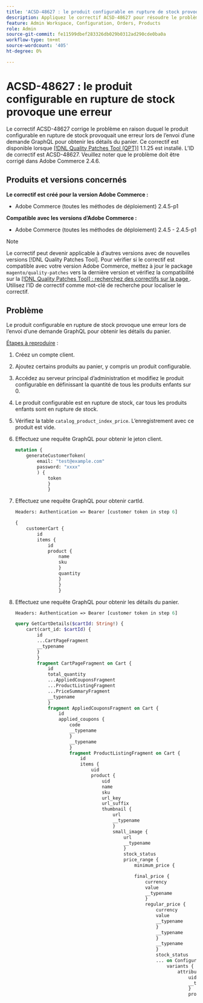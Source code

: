 ```yaml
---
title: 'ACSD-48627 : le produit configurable en rupture de stock provoque une erreur'
description: Appliquez le correctif ACSD-48627 pour résoudre le problème Adobe Commerce en raison duquel le produit configurable en rupture de stock provoque une erreur lors de l’envoi d’une demande GraphQL pour obtenir les détails du panier.
feature: Admin Workspace, Configuration, Orders, Products
role: Admin
source-git-commit: fe11599dbef283326db029b0312ad290cde0ba0a
workflow-type: tm+mt
source-wordcount: '405'
ht-degree: 0%

---
```


# ACSD-48627 : le produit configurable en rupture de stock provoque une erreur

Le correctif ACSD-48627 corrige le problème en raison duquel le produit configurable en rupture de stock provoquait une erreur lors de l’envoi d’une demande GraphQL pour obtenir les détails du panier. Ce correctif est disponible lorsque [[!DNL Quality Patches Tool (QPT)]](https://experienceleague.adobe.com/en/docs/commerce-knowledge-base/kb/announcements/commerce-announcements/magento-quality-patches-released-new-tool-to-self-serve-quality-patches) 1.1.25 est installé. L’ID de correctif est ACSD-48627. Veuillez noter que le problème doit être corrigé dans Adobe Commerce 2.4.6.

## Produits et versions concernés

**Le correctif est créé pour la version Adobe Commerce :**

* Adobe Commerce (toutes les méthodes de déploiement) 2.4.5-p1

**Compatible avec les versions d’Adobe Commerce :**

* Adobe Commerce (toutes les méthodes de déploiement) 2.4.5 - 2.4.5-p1

>[!NOTE]
>
>Le correctif peut devenir applicable à d’autres versions avec de nouvelles versions [!DNL Quality Patches Tool]. Pour vérifier si le correctif est compatible avec votre version Adobe Commerce, mettez à jour le package `magento/quality-patches` vers la dernière version et vérifiez la compatibilité sur la [[!DNL Quality Patches Tool] : recherchez des correctifs sur la page ](https://experienceleague.adobe.com/tools/commerce-quality-patches/index.html). Utilisez l’ID de correctif comme mot-clé de recherche pour localiser le correctif.

## Problème

Le produit configurable en rupture de stock provoque une erreur lors de l’envoi d’une demande GraphQL pour obtenir les détails du panier.

<u>Étapes à reproduire</u> :

1. Créez un compte client.
1. Ajoutez certains produits au panier, y compris un produit configurable.
1. Accédez au serveur principal d’administration et modifiez le produit configurable en définissant la quantité de tous les produits enfants sur 0.
1. Le produit configurable est en rupture de stock, car tous les produits enfants sont en rupture de stock.
1. Vérifiez la table `catalog_product_index_price`. L’enregistrement avec ce produit est vide.
1. Effectuez une requête GraphQL pour obtenir le jeton client.

   ```GraphQL
   mutation {
       generateCustomerToken(
           email: "test@example.com"
           password: "xxxx"
           ) {
               token
               }
               }
   ```

1. Effectuez une requête GraphQL pour obtenir cartId.

   ```GraphQL
   Headers: Authentication => Bearer [customer token in step 6]
   ```

   ```GraphQL
   {
       customerCart {
           id
           items {
               id
               product {
                   name
                   sku
                   }
                   quantity
                   }
                   }
                   }
   ```

1. Effectuez une requête GraphQL pour obtenir les détails du panier.

   ```GraphQL
   Headers: Authentication => Bearer [customer token in step 6]
   ```

   ```GraphQL
   query GetCartDetails($cartId: String!) {
       cart(cart_id: $cartId) {
           id
           ...CartPageFragment
           __typename
           }
           }
           fragment CartPageFragment on Cart {
               id
               total_quantity
               ...AppliedCouponsFragment
               ...ProductListingFragment
               ...PriceSummaryFragment
               __typename
               }
               fragment AppliedCouponsFragment on Cart {
                   id
                   applied_coupons {
                       code
                       __typename
                       }
                       __typename
                       }
                       fragment ProductListingFragment on Cart {
                           id
                           items {
                               uid
                               product {
                                   uid
                                   name
                                   sku
                                   url_key
                                   url_suffix
                                   thumbnail {
                                       url
                                       __typename
                                       }
                                       small_image {
                                           url
                                           __typename
                                           }
                                           stock_status
                                           price_range {
                                               minimum_price {
   
                                               final_price {
                                                   currency
                                                   value
                                                   __typename
                                                   }
                                                   regular_price {
                                                       currency
                                                       value
                                                       __typename
                                                       }
                                                       __typename
                                                       }
                                                       __typename
                                                       }
                                                       stock_status
                                                       ... on ConfigurableProduct {
                                                           variants {
                                                               attributes {
                                                                   uid
                                                                   __typename
                                                                   }
                                                                   product {
                                                                       uid
                                                                       small_image {
                                                                           url
                                                                           __typename
                                                                           }
                                                                           stock_status
                                                                           __typename
                                                                           }
                                                                           __typename
                                                                           }
                                                                           __typename
                                                                           }
                                                                           __typename
                                                                           }
                                                                           prices {
                                                                               price {
                                                                                   currency
                                                                                   value
                                                                                   __typename
                                                                                   }
                                                                                   __typename
                                                                                   }
                                                                                   quantity
                                                                                   ... on
                                                                                   ConfigurableCartItem {
                                                                                       configurable_options {
                                                                                           id
                                                                                           configurable_product_option_uid
                                                                                           option_label
                                                                                           configurable_product_option_value_uid
                                                                                           value_label
                                                                                           __typename
                                                                                           }
                                                                                           __typename
                                                                                           }
                                                                                           __typename
                                                                                           }
                                                                                           __typename
                                                                                           }
                                                                                           fragment PriceSummaryFragment on Cart {
                                                                                               id
                                                                                               items {
                                                                                                   uid
                                                                                                   quantity
                                                                                                   __typename
                                                                                                   }
                                                                                                   ...ShippingSummaryFragment
                                                                                                   prices {
                                                                                                       ...TaxSummaryFragment
                                                                                                       ...DiscountSummaryFragment
                                                                                                       ...GrandTotalFragment
                                                                                                       subtotal_excluding_tax {
                                                                                                           currency
                                                                                                           value
                                                                                                           __typename
                                                                                                           }
                                                                                                           subtotal_including_tax {
                                                                                                               currency
                                                                                                               value
                                                                                                               __typename
                                                                                                               }
                                                                                                               __typename
                                                                                                               }
                                                                                                               __typename
                                                                                                               }
                                                                                                               fragment DiscountSummaryFragment on
                                                                                                               CartPrices {
                                                                                                                   discounts {
                                                                                                                       amount {
                                                                                                                           currency
                                                                                                                           value
                                                                                                                           __typename
                                                                                                                           }
                                                                                                                           label
                                                                                                                           __typename
                                                                                                                           }
                                                                                                                           __typename
                                                                                                                           }
                                                                                                                           fragment GrandTotalFragment on CartPrices {
                                                                                                                               grand_total {
                                                                                                                                   currency
                                                                                                                                   value
                                                                                                                                   __typename
                                                                                                                                   }
                                                                                                                                   __typename
                                                                                                                                   }
                                                                                                                                   fragment ShippingSummaryFragment on Cart {
                                                                                                                                       id
                                                                                                                                       shipping_addresses {
                                                                                                                                           selected_shipping_method {
                                                                                                                                               amount {
                                                                                                                                                   currency
                                                                                                                                                   value
                                                                                                                                                   __typename
                                                                                                                                                   }
                                                                                                                                                   __typename
                                                                                                                                                   }
                                                                                                                                                   street
                                                                                                                                                   __typename
                                                                                                                                                   }
                                                                                                                                                   __typename
                                                                                                                                                   }
                                                                                                                                                   fragment TaxSummaryFragment on CartPrices {
                                                                                                                                                       applied_taxes {
                                                                                                                                                           amount {
                                                                                                                                                               currency
                                                                                                                                                               value
                                                                                                                                                               __typename
                                                                                                                                                               }
                                                                                                                                                               __typename
                                                                                                                                                               }
                                                                                                                                                               __typename
                                                                                                                                                               }
   ```

<u>Résultats attendus</u> :

Aucune *erreur de serveur interne* dans la réponse.

<u>Résultats réels</u> :

La réponse contient une *erreur de serveur interne*.

## Appliquer le correctif

Pour appliquer des correctifs individuels, utilisez les liens suivants en fonction de votre méthode de déploiement :

* Adobe Commerce ou Magento Open Source sur site : [[!DNL Quality Patches Tool] > Utilisation](/help/tools/quality-patches-tool/usage.md) dans le guide [!DNL Quality Patches Tool].
* Adobe Commerce sur l’infrastructure cloud : [mises à niveau et correctifs > Appliquer les correctifs](https://experienceleague.adobe.com/docs/commerce-cloud-service/user-guide/develop/upgrade/apply-patches.html) dans le guide Commerce on Cloud Infrastructure.

## Lecture connexe

Pour en savoir plus sur [!DNL Quality Patches Tool], voir :

* [[!DNL Quality Patches Tool] publié : un nouvel outil pour les correctifs de qualité en libre-service](https://experienceleague.adobe.com/en/docs/commerce-knowledge-base/kb/announcements/commerce-announcements/magento-quality-patches-released-new-tool-to-self-serve-quality-patches) dans la base de connaissances de support.
* [Vérifiez si un correctif est disponible pour votre problème Adobe Commerce à l’aide de  [!DNL Quality Patches Tool]](/help/tools/quality-patches-tool/patches-available-in-qpt/check-patch-for-magento-issue-with-magento-quality-patches.md) dans le guide [!UICONTROL Quality Patches Tool].


Pour plus d&#39;informations sur les autres correctifs disponibles dans QPT, reportez-vous à [[!DNL Quality Patches Tool] : Recherche de correctifs](https://experienceleague.adobe.com/tools/commerce-quality-patches/index.html) dans le guide [!DNL Quality Patches Tool].
